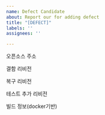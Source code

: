 ```yaml
---
name: Defect Candidate
about: Report our for adding defect
title: "[DEFECT]"
labels: ''
assignees: ''

---
```


오픈소스 주소

결함 리비전

복구 리비전

테스트 추가 리비전

빌드 정보(docker기반)

